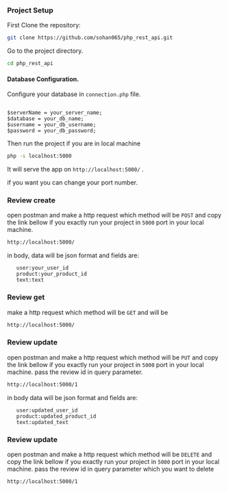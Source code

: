### Project Setup

First Clone the repository:

```bash
git clone https://github.com/sohan065/php_rest_api.git

```

Go to the project directory.

```bash
cd php_rest_api
```

#### Database Configuration.

Configure your database in `connection.php` file.

```

$serverName = your_server_name;
$database = your_db_name;
$username = your_db_username;
$password = your_db_password;

```

Then run the project if you are in local machine

```bash
php -s localhost:5000
```

It will serve the app on `http://localhost:5000/` .

if you want you can change your port number.

### Review create

open postman and make a http request which method will be `POST` and copy the link bellow if you exactly run your project in `5000` port in your local machine.

```bash
http://localhost:5000/
```

in body, data will be json format and fields are:

```
   user:your_user_id
   product:your_product_id
   text:text
```

### Review get

make a http request which method will be `GET` and will be

```bash
http://localhost:5000/
```

### Review update

open postman and make a http request which method will be `PUT` and copy the link bellow if you exactly run your project in `5000` port in your local machine. pass the review id in query parameter.

```bash
http://localhost:5000/1
```

in body data will be json format and fields are:

```
   user:updated_user_id
   product:updated_product_id
   text:updated_text
```

### Review update

open postman and make a http request which method will be `DELETE` and copy the link bellow if you exactly run your project in `5000` port in your local machine. pass the review id in query parameter which you want to delete

```bash
http://localhost:5000/1
```
